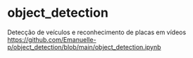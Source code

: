 # object_detection

Detecção de veículos e reconhecimento de placas em vídeos
https://github.com/Emanuelle-p/object_detection/blob/main/object_detection.ipynb
